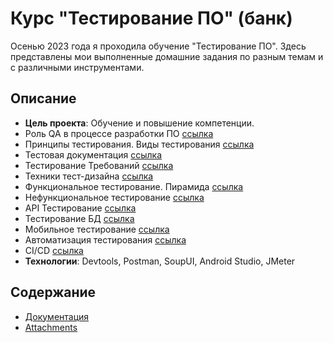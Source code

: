 # Курс "Тестирование ПО" (банк)

Осенью 2023 года я проходила обучение "Тестирование ПО". Здесь представлены мои выполненные домашние задания по разным темам и с различными инструментами. 

## Описание

- **Цель проекта**: Обучение и повышение компетенции.
- Роль QA в процессе разработки ПО [ссылка](Documents/)
- Принципы тестирования. Виды тестирования [ссылка](Documents/)
- Тестовая документация [ссылка](Documents/)
- Тестирование Требований [ссылка](Documents/)
- Техники тест-дизайна [ссылка](Documents/)
- Функциональное тестирование. Пирамида [ссылка](Documents/)
- Нефункциональное тестирование [ссылка](Documents/)
- API Тестирование [ссылка](Documents/)
- Тестирование БД [ссылка](Documents/)
- Мобильное тестирование [ссылка](Documents/)
- Автоматизация тестирования [ссылка](Documents/)
- CI/CD [ссылка](Documents/)
- **Технологии**: Devtools, Postman, SoupUI, Android Studio, JMeter

## Содержание

- [Документация](Documents/)
- [Attachments](Screenshots/)
